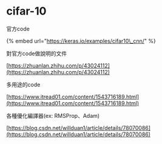 # cifar-10

官方code

{% embed url="https://keras.io/examples/cifar10\_cnn/" %}

對官方code做說明的文件

[https://zhuanlan.zhihu.com/p/43024112](https://zhuanlan.zhihu.com/p/43024112)

多用途的code

[https://www.itread01.com/content/1543716189.html](https://www.itread01.com/content/1543716189.html)

各種優化編譯器\(ex: RMSProp、Adam\)

[https://blog.csdn.net/willduan1/article/details/78070086](https://blog.csdn.net/willduan1/article/details/78070086)

